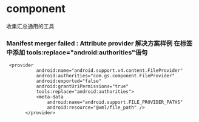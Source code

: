 # component
收集汇总通用的工具

### Manifest merger failed : Attribute provider  解决方案样例  在<provider>标签中添加  tools:replace="android:authorities"语句

 ```
  <provider
            android:name="android.support.v4.content.FileProvider"
            android:authorities="com.gs.component.FileProvider"
            android:exported="false"
            android:grantUriPermissions="true"
            tools:replace="android:authorities">
            <meta-data
                android:name="android.support.FILE_PROVIDER_PATHS"
                android:resource="@xml/file_path" />
        </provider>

 ```


